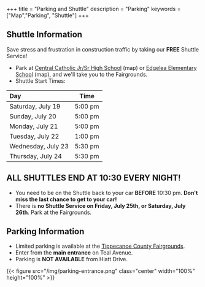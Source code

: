 +++
title = "Parking and Shuttle"
description = "Parking"
keywords = ["Map","Parking", "Shuttle"]
+++

## Shuttle Information

Save stress and frustration in construction traffic by taking our **FREE** Shuttle Service!

- Park at [Central Catholic Jr/Sr High School](https://www.google.com/maps/place/Central+Catholic+Jr%2FSr+High+School/@40.392785,-86.8891955,17z/data=!3m1!4b1!4m5!3m4!1s0x88131d75b5311a6d:0x6e65ae20cd891e48!8m2!3d40.3927809!4d-86.8870068) (map) or [Edgelea Elementary School](https://www.google.com/maps/place/Edgelea+Elementary+School/@40.3924436,-86.8818606,16.25z/data=!4m5!3m4!1s0x88131da738d0cabb:0xd44c60d493145bb3!8m2!3d40.3872845!4d-86.8782717) (map), and we'll take you to the Fairgrounds.
- Shuttle Start Times:

|Day|Time|
|:--|:--:|
|Saturday, July 19  |5:00 pm|
|Sunday, July 20    |5:00 pm|
|Monday, July 21    |5:00 pm|
|Tuesday, July 22   |1:00 pm|
|Wednesday, July 23 |5:30 pm|
|Thursday, July 24  |5:30 pm|

## ALL SHUTTLES END AT 10:30 EVERY NIGHT!

- You need to be on the Shuttle back to your car **BEFORE** 10:30 pm. **Don't miss the last chance to get to your car!**
- There is **no Shuttle Service on Friday, July 25th, or Saturday, July 26th**. Park at the Fairgrounds.

## Parking Information

- Limited parking is available at the [Tippecanoe County Fairgrounds](/location).
- Enter from the **main entrance** on Teal Avenue.
- Parking is **NOT AVAILABLE** from Hiatt Drive.

{{< figure src="/img/parking-entrance.png" class="center" width="100%" height="100%" >}}
